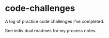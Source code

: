 # code-challenges
A log of practice code challenges I've completed.

See individual readmes for my process notes.
